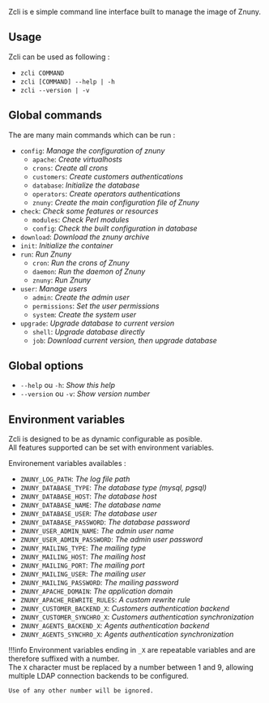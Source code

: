 Zcli is e simple command line interface built to manage the image of Znuny.

## Usage

Zcli can be used as following :

* `zcli COMMAND`
* `zcli [COMMAND] --help | -h`
* `zcli --version | -v`

## Global commands

The are many main commands which can be run :

* `config`: *Manage the configuration of znuny*
    * `apache`: *Create virtualhosts*
    * `crons`: *Create all crons*
    * `customers`: *Create customers authentications*
    * `database`: *Initialize the database*
    * `operators`: *Create operators authentications*
    * `znuny`: *Create the main configuration file of Znuny*
* `check`: *Check some features or resources*
    * `modules`: *Check Perl modules*
    * `config`: *Check the built configuration in database*
* `download`: *Download the znuny archive*
* `init`: *Initialize the container*
* `run`: *Run Znuny*
    * `cron`: *Run the crons of Znuny*
    * `daemon`: *Run the daemon of Znuny*
    * `znuny`: *Run Znuny*
* `user`: *Manage users*
    * `admin`: *Create the admin user*
    * `permissions`: *Set the user permissions*
    * `system`: *Create the system user*
* `upgrade`: *Upgrade database to current version*
    * `shell`: *Upgrade database directly*
    * `job`: *Download current version, then upgrade database*

## Global options

* `--help` ou `-h`: *Show this help*
* `--version` ou `-v`: *Show version number*

## Environment variables

Zcli is designed to be as dynamic configurable as posible.  
All features supported can be set with environment variables.  

Environement variables availables :

* `ZNUNY_LOG_PATH`: *The log file path*
* `ZNUNY_DATABASE_TYPE`: *The database type (mysql, pgsql)*
* `ZNUNY_DATABASE_HOST`: *The database host*
* `ZNUNY_DATABASE_NAME`: *The database name*
* `ZNUNY_DATABASE_USER`: *The database user*
* `ZNUNY_DATABASE_PASSWORD`: *The database password*
* `ZNUNY_USER_ADMIN_NAME`: *The admin user name*
* `ZNUNY_USER_ADMIN_PASSWORD`: *The admin user password*
* `ZNUNY_MAILING_TYPE`: *The mailing type*
* `ZNUNY_MAILING_HOST`: *The mailing host*
* `ZNUNY_MAILING_PORT`: *The mailing port*
* `ZNUNY_MAILING_USER`: *The mailing user*
* `ZNUNY_MAILING_PASSWORD`: *The mailing password*
* `ZNUNY_APACHE_DOMAIN`: *The application domain*
* `ZNUNY_APACHE_REWRITE_RULES`: *A custom rewrite rule*
* `ZNUNY_CUSTOMER_BACKEND_X`: *Customers authentication backend*
* `ZNUNY_CUSTOMER_SYNCHRO_X`: *Customers authentication synchronization*
* `ZNUNY_AGENTS_BACKEND_X`: *Agents authentication backend*
* `ZNUNY_AGENTS_SYNCHRO_X`: *Agents authentication synchronization*

!!!info
    Environment variables ending in `_X` are repeatable variables and are therefore suffixed with a number.  
    The `X` character must be replaced by a number between 1 and 9, allowing multiple LDAP connection backends to be configured.

    Use of any other number will be ignored.


